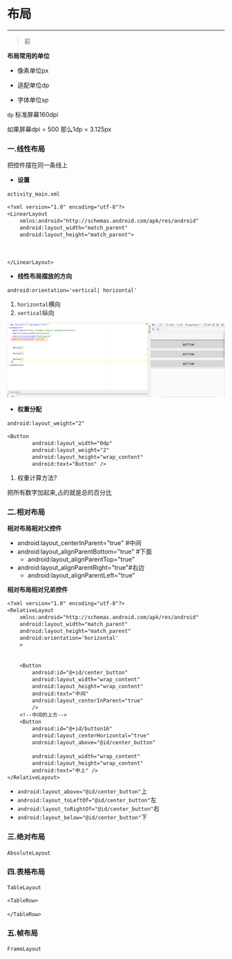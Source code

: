 # 布局

---

> 前

**布局常用的单位**

- 像素单位px

- 适配单位dp

- 字体单位sp

`dp` 标准屏幕160dpi

如果屏幕dpi = 500 那么1dp = 3.125px


### 一.线性布局

把控件摆在同一条线上

- **设置**

`activity_main.xml`

```
<?xml version="1.0" encoding="utf-8"?>
<LinearLayout
    xmlns:android="http://schemas.android.com/apk/res/android"
    android:layout_width="match_parent"
    android:layout_height="match_parent">


    
</LinearLayout>
```

- **线性布局摆放的方向**

`android:orientation='vertical| horizontal'`

1. `horizontal`横向
2. `vertical`纵向

![](image/im5.png)

- **权重分配**

`android:layout_weight="2"`

```
<Button
        android:layout_width="0dp"
        android:layout_weight="2"
        android:layout_height="wrap_content"
        android:text="Button" />
```

1. 权重计算方法?

把所有数字加起来,占的就是总的百分比



### 二.相对布局

**相对布局相对父控件**

- android:layout_centerInParent="true"  #中间
- android:layout_alignParentBottom="true" #下面
	- android:layout_alignParentTop="true" 
- android:layout_alignParentRight="true"#右边
	- android:layout_alignParentLeft="true"

**相对布局相对兄弟控件**

```
<?xml version="1.0" encoding="utf-8"?>
<RelativeLayout
    xmlns:android="http://schemas.android.com/apk/res/android"
    android:layout_width="match_parent"
    android:layout_height="match_parent"
    android:orientation='horizontal'
    >


    <Button
        android:id="@+id/center_button"
        android:layout_width="wrap_content"
        android:layout_height="wrap_content"
        android:text="中间"
        android:layout_centerInParent="true"
        />
    <!--中间的上方-->
    <Button
        android:id="@+id/button16"
        android:layout_centerHorizontal="true"
        android:layout_above="@id/center_button"

        android:layout_width="wrap_content"
        android:layout_height="wrap_content"
        android:text="中上" />
</RelativeLayout>
```

- `android:layout_above="@id/center_button"`上
- `android:layout_toLeftOf="@id/center_button"`左
- `android:layout_toRightOf="@id/center_button"`右
- `android:layout_below="@id/center_button"`下


### 三.绝对布局

`AbsoluteLayout`


### 四.表格布局

`TableLayout`

```
<TableRow>
	
</TableRow>
```

### 五.帧布局

`FrameLayout`

```

```